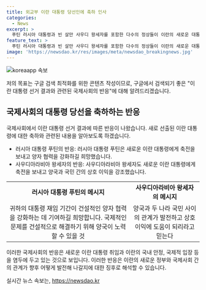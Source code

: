 ```yaml
---
title: 외교부 이란 대통령 당선인에 축하 인사
categories:
  - News
excerpt: >
  푸틴 러시아 대통령과 빈 살만 사우디 왕세자를 포함한 다수의 정상들이 이란의 새로운 대통령으로 당선된 마수드 페제시키안을 축하했다. 러시아 대통령은 협력을 강화하고 국제적 문제를 해결할 것으로 기대하며 축전을 전했으며, 왕세자는 두 나라 관계가 발전하고 상호이익을 도울 것으로 믿는다고 밝혔다. 이번 대통령 선거는 이란에서 에브라힘 라이시 전 대통령의 사망 이후 보궐선거로 실시되었으며, 이에따라 새로운 리더가 탄생하게 되었다.
feature_text: >
  푸틴 러시아 대통령과 빈 살만 사우디 왕세자를 포함한 다수의 정상들이 이란의 새로운 대통령으로 당선된 마수드 페제시키안을 축하했다. 러시아 대통령은 협력을 강화하고 국제적 문제를 해결할 것으로 기대하며 축전을 전했으며, 왕세자는 두 나라 관계가 발전하고 상호이익을 도울 것으로 믿는다고 밝혔다. 이번 대통령 선거는 이란에서 에브라힘 라이시 전 대통령의 사망 이후 보궐선거로 실시되었으며, 이에따라 새로운 리더가 탄생하게 되었다.
image: 'https://newsdao.kr/res/images/meta/newsdao_breakingnews.jpg'
---
```


<p><img src="https://newsdao.kr/res/images/meta/newsdao_breakingnews.jpg" alt="koreaapp 속보" /></p>

<p>저의 목표는 구글 검색 최적화를 위한 콘텐츠 작성이므로, 구글에서 검색되기 좋은 "이란 대통령 선거 결과와 관련된 국제사회의 반응"에 대해 알려드리겠습니다.</p>

<h2 data-ke-size="size26">국제사회의 대통령 당선을 축하하는 반응</h2>

<p data-ke-size="size16">국제사회에서 이란 대통령 선거 결과에 따른 반응이 나왔습니다. 새로 선출된 이란 대통령에 대한 축하와 관련된 내용을 알아보도록 하겠습니다.</p>

<ul>
    <li>러시아 대통령 푸틴의 반응: 러시아 대통령 푸틴은 새로운 이란 대통령에게 축전을 보내고 양자 협력을 강화하길 희망했습니다.</li>
    <li>사우디아라비아 왕세자의 반응: 사우디아라비아 왕세자도 새로운 이란 대통령에게 축전을 보내고 양국과 국민 간의 상호 이익을 강조했습니다.</li>
</ul>

<table>
    <tr>
        <td style="text-align: center; height: 17px;"><b>러시아 대통령 푸틴의 메시지</b></td>
        <td style="text-align: center; height: 17px;"><b>사우디아라비아 왕세자의 메시지</b></td>
    </tr>
    <tr>
        <td style="text-align: center;">귀하의 대통령 재임 기간이 건설적인 양자 협력을 강화하는 데 기여하길 희망합니다. 국제적인 문제를 건설적으로 해결하기 위해 양국이 노력할 수 있을 것</td>
        <td style="text-align: center;">양국과 두 나라 국민 사이의 관계가 발전하고 상호 이익에 도움이 되리라고 믿는다</td>
    </tr>
</table>

<p>이러한 국제사회의 반응은 새로운 이란 대통령 취임과 이란의 국내 안정, 국제적 입장 등을 염두에 두고 있는 것으로 보입니다. 이러한 반응은 이란의 새로운 정부와 국제사회 간의 관계가 향후 어떻게 발전해 나갈지에 대한 징후로 해석할 수 있습니다.</p>
실시간 뉴스 속보는, <a href="https://newsdao.kr" rel="dofollow">https://newsdao.kr</a>


